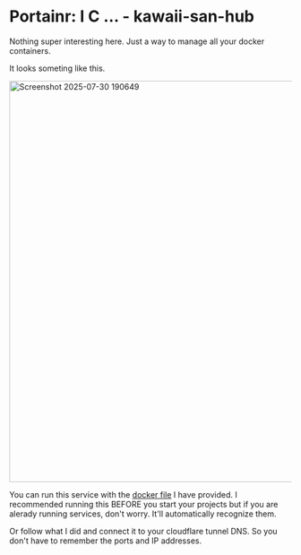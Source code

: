 # Portainr: I C ... - kawaii-san-hub

Nothing super interesting here. Just a way to manage all your docker containers. 

It looks someting like this.

<img width="941" height="716" alt="Screenshot 2025-07-30 190649" src="https://github.com/user-attachments/assets/ce0e768f-6f9c-4bea-9750-22fbad2b245a" />

You can run this service with the [docker file](.docker-compose.yml) I have provided.
I recommended running this BEFORE you start your projects but if you are alerady running services, don't worry. It'll automatically recognize them.

Or follow what I did and connect it to your cloudflare tunnel DNS. So you don't have to remember the ports and IP addresses.
